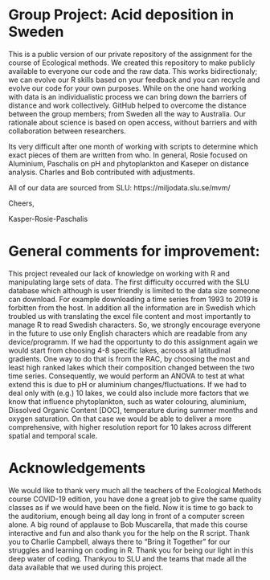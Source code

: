 # Group Project: Acid deposition in Sweden
<p>This is a public version of our private repository of the assignment for the course of Ecological methods. We created this repository to make publicly available to everyone our code and the raw data. This works bidirectionaly; we can evolve our R skills based on your feedback and you can recycle and evolve our code for your own purposes. While on the one hand working with data is an individualistic process we can bring down the barriers of distance and work collectively. GitHub helped to overcome the distance between the group members; from Sweden all the way to Australia. Our rationale about science is based on open access, without barriers and with collaboration between researchers. </p>
<p>Its very difficult after one month of working with scripts to determine which exact pieces of them are written from who. In general, Rosie focused on Aluminium, Paschalis on pH and phytoplankton and Kaseper on distance analysis. Charles and Bob contributed with adjustments.</p>
<p> All of our data are sourced from SLU: https://miljodata.slu.se/mvm/ </p>

<p>Cheers,</p>
Kasper-Rosie-Paschalis

# General comments for improvement:
<p> This project revealed our lack of knowledge on working with R and manipulating large sets of data. The first difficulty occurred with the SLU database which although is user friendly is limited to the data size someone can download. For example downloading a time series from 1993 to 2019 is forbitten from the host. In addition all the information are in Swedish which troubled us with translating the excel file content and most importantly to manage R to read Swedish characters. So, we strongly encourage everyone in the future to use only English characters which are readable from any device/programm. If we had the opportunty to do this assignment again we would start from choosing 4-8 specific lakes, acrooss all latitudinal gradients. One way to do that is from the RAC, by choosing the most and least high ranked lakes which their composition changed between the two time series. Consequently, we would perform an ANOVA to test at what extend this is due to pH or aluminium changes/fluctuations. If we had to deal only with (e.g.) 10 lakes, we could also include more factors that we know that influence phytoplankton, such as water colouring, aluminium, Dissolved Organic Content [DOC], temperature during summer months and oxygen saturation. On that case we would be able to deliver a more comprehensive, with higher resolution report for 10 lakes across different spatial and temporal scale. </p>

# Acknowledgements 
<p> We would like to thank very much all the teachers of the Ecological Methods course COVID-19 edition, you have done a great job to give the same quality classes as if we would have been on the field. Now it is time to go back to the auditorium, enough being all day long in front of a computer screen alone. A big round of applause to Bob Muscarella, that made this course interactive and fun and also thank you for the help on the R script. Thank you to Charlie Campbell, always there to “Bring it Together” for our struggles and learning on coding in R. Thank you for being our light in this deep water of coding. Thankyou to SLU and the teams that made all the data available that we used during this project. </p>  
